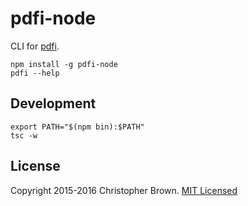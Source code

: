 # pdfi-node

CLI for [pdfi](https://github.com/chbrown/pdfi).

    npm install -g pdfi-node
    pdfi --help


## Development

    export PATH="$(npm bin):$PATH"
    tsc -w


## License

Copyright 2015-2016 Christopher Brown. [MIT Licensed](http://chbrown.github.io/licenses/MIT/#2015-2016)
